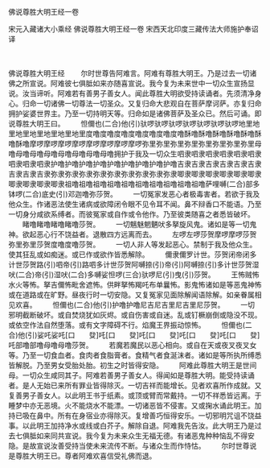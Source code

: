 佛说尊胜大明王经一卷


宋元入藏诸大小乘经
佛说尊胜大明王经一卷
宋西天北印度三藏传法大师施护奉诏译


　　

佛说尊胜大明王经
　　尔时世尊告阿难言。阿难有尊胜大明王。乃是过去一切诸佛之所宣说。阿难彼七俱胝如来亦随喜宣说。我今复为未来世中一切众生宣扬显说。汝当谛听。阿难若有善男子善女人。闻此尊胜大明欲受持读诵者。先须清净身心。归命一切诸佛一切尊法一切圣众。又复归命大悲观自在菩萨摩诃萨。亦复归命拥护娑婆世界主。乃至一切持明天等。归命如是诸佛菩萨及圣众已。然后可诵。即说尊胜大明王曰。
　　怛儞也(二合)他(引)驮啰驮啰驮啰驮啰驮啰驮啰驮啰地里地里地里地里地里地里地里度噜度噜度噜度噜度噜度噜度噜酥噜酥噜酥噜酥噜酥噜酥噜酥噜摩啰摩啰摩啰摩啰摩啰摩啰摩啰摩啰弥里弥里弥里弥里弥里弥里弥里弥里母噜母噜母噜母噜母噜母噜母噜母噜拥护于我及一切众生呬隶呬隶呬隶呬隶呬隶呬隶呬隶呬隶呬隶护噜护噜护噜护噜护噜护噜护噜护噜护噜吉隶吉隶吉隶吉隶吉隶吉隶吉隶吉隶吉隶弥隶弥隶弥隶弥隶弥隶弥隶弥隶弥隶弥隶唧隶唧隶唧隶唧隶唧隶唧隶唧隶唧隶唧隶唧隶祖噜祖噜祖噜祖噜祖噜祖噜祖噜祖噜祖噜祖噜萨哩嚩(二合)部多钵啰(二合)底史(引)邓迦噜弥莎贺。
　　一切冤家发恶心者极毒害者。若欲于我及他众生。作诸恶法使生诸病或欲障闭令眼不见令耳不闻。鼻不辩香口不能语。乃至一切身分咸欲系缚者。而彼冤家或自作或令他作。乃至彼类随喜之者悉皆破坏。
　　睹噜睹噜睹噜睹噜莎贺。
　　一切魑魅魍魉吠多拏旋风鬼。诸如是等一切鬼神。欲起恶心行不饶益者。退散四方远离而去。
　　左啰左啰莎贺摩啰摩啰莎贺弥里弥里莎贺度噜度噜莎贺。
　　一切人非人等发起恶心。禁制于我及他众生。使其狂乱或如痴迷。或已作或欲作皆悉解除。
　　儞隶儞罗计世。莎贺闭帝闭多计世莎贺路(引)呬帝(引)路呬多计世莎贺阿嚩捺(引)帝(引)阿嚩捺(引)多计世莎贺湿吠(二合)帝(引)湿吠(二合)多嚩娑怛啰(三合)驮啰尼(引)曳(引)莎贺。
　　王怖贼怖水火等怖。拏吉儞怖毗舍遮怖。供畔拏怖羯吒布单曩怖。影鬼怖诸如是等恶鬼神怖或在道路或在旷野。昼夜行时一切安隐。又复冤家见面除解闻语除解。如亲眷属相见欢喜。
　　怛儞也(二合)他(引)护噜护噜尼吉尼吉里尼吉里尼莎贺。
　　一切邪明截断破坏。或自焚烧犹如灰烬。或自伤害或自迷。乱或钉橛崩倒或隐没不现。或依空作法自然堕落。或有文字障碍不行。焰魔王界振动惊怖。
　　怛儞也(二合)他(引)娑吒娑吒[口　　癹]吒[口　　癹]吒[口　　癹]吒[口　　癹]吒[口　　癹]吒部噜部噜母噜母噜莎贺。
　　若魔若魔民以恶心相向。或自在天或夜叉夜叉女等。乃至一切食血者。食肉者食脂膏者。食精气者食涎沫者。诸如是等所执所缚悉皆解脱。乃至男女受胎处胎。初生之时皆得安隐。
　　阿难此尊胜大明王是世间母。一切众生咸同其子。阿难若善男子善女人。得闻如是尊胜大明。能受持读诵者。是人无始已来所有罪业皆得除灭。一切吉祥而能增长。见者欢喜所作成就。又复善男子善女人。以此明王书于纸素。或顶或臂而常戴持。一切不祥悉皆远离。于睡梦中亦无恶境。火不能烧水不能漂。一切诸恶皆不侵害。又或掬水诵此明王。加持已吸在鼻中。所有在身宿业亦得除灭。复增善巧恒得安乐。一切邪明咒诅不饶益事。以此明王加持净水或线或白芥子。解除自退。阿难我先告汝。此大明王乃是过去七俱胝如来同共宣说。我今复为未来众生无福无德。有诸恶鬼种种恼乱不得安隐。是故宣说汝善受持当使未来流传不断。与诸众生而作恃怙。
　　尔时世尊说是尊胜大明王已。尊者阿难欢喜信受礼佛而退。


